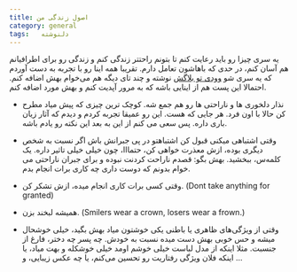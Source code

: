 ```yaml
---
title: اصول زندگی من
category: general
tags:   دلنوشته
---
```


یه سری چیزا رو باید رعایت کنم تا بتونم راحتتر زندگی کنم و زندگی رو برای اطرافیانم هم آسان کنم، در حدی که باهاشون تعامل دارم. تقریبا همه اینا رو با تجربه به دست آوردم که یه سری شو [وودی تو بلاگش](https://zireasemanekhoda2.blogsky.com/principles) نوشته و چند تای دیگه هم می‌خوام بهش اضافه کنم. احتمالا این پست هم از اینایی باشه که به مرور آپدیت کنم و بهش مورد اضافه کنم.

  * نذار دلخوری ها و ناراحتی ها رو هم جمع شه. کوچک ترین چیزی که پیش میاد مطرح کن حالا با اون فرد. هر جایی که هست. این رو عمیقا تجربه کردم و دیدم که آثار زیان باری داره. پس سعی می کنم از این به بعد این نکته رو یادم باشه.  
  

  * وقتی اشتباهی میکنی قبول کن اشتباهتو در پی جبرانش باش
اگر نسبت به شخص دیگری بوده، ازش معذرت خواهی کن، حتمااا، چون خیلی خیلی تاثیر داره. یک کلمه‌س، ببخشید. بهش بگو: قصدم ناراحت کردنت نبوده و برای جبران ناراحتی می خوام بدونم که دوست داری چه کاری برات انجام بدم.


  * وقتی کسی برات کاری انجام میده، ازش تشکر کن. (Dont take anything for granted)


  * همیشه لبخند بزن. (Smilers wear a crown, losers wear a frown.)
  
  * وقتی از ویژگی‌های ظاهری یا باطنی یکی خوشتون میاد بهش بگید، خیلی خوشحال میشه و حس خوبی بهش دست میده نسبت به خودش. چه پسر چه دختر، فارغ از جنسبت. مثلا اینکه از مدل لباست خیلی خوشم اومد خیلی خوشکله و بهت میاد، یا اینکه فلان ویژگی رفتاریت رو تحسین می‌کنم، یا چه عکس زیبایی، و ...


    

